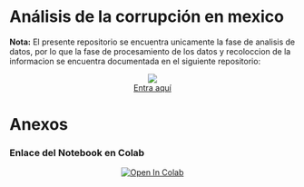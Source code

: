 # Análisis de la corrupción en mexico

**Nota:** El presente repositorio se encuentra unicamente la fase de analisis de datos, por lo que la fase de procesamiento de los datos y recoloccion de la informacion se encuentra documentada en el siguiente repositorio:
<div align="center">
<a href="https://github.com/Erick-INCS/Bedu-py" target='_blank'><img src="https://github.com/Erick-INCS/Bedu-py/blob/main/img/github.png?raw=true">
  <br>
  Entra aquí</a>
</div>

# Anexos
### Enlace del Notebook en Colab
<div align="center">
  <p>
    <a href="https://colab.research.google.com/github/Erick-INCS/Corruption-analysis/blob/main/Corrupt_Analysis.ipynb" target="_parent">
      <img alt="Open In Colab" src="https://colab.research.google.com/assets/colab-badge.svg">
    </a>
  </p>
</div>
